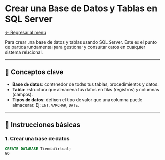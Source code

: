# Crear una Base de Datos y Tablas en SQL Server

[← Regresar al menú](../../README.md) <br>

Para crear una base de datos y tablas usando SQL Server. Este es el punto de partida fundamental para gestionar y consultar datos en cualquier sistema relacional.

---

## 🧠 Conceptos clave

- **Base de datos**: contenedor de todas tus tablas, procedimientos y datos.
- **Tabla**: estructura que almacena tus datos en filas (registros) y columnas (campos).
- **Tipos de datos**: definen el tipo de valor que una columna puede almacenar. Ej: `INT`, `VARCHAR`, `DATE`.

---

## 📌 Instrucciones básicas

### 1. Crear una base de datos
```sql
CREATE DATABASE TiendaVirtual;
GO